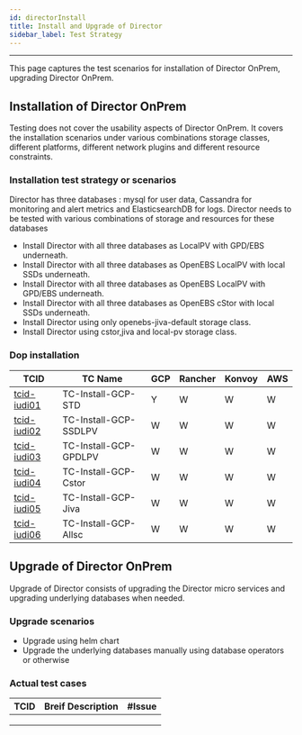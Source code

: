 ```yaml
---
id: directorInstall
title: Install and Upgrade of Director
sidebar_label: Test Strategy
---
```

------

This page captures the test scenarios for installation of Director OnPrem, upgrading Director OnPrem. 

## Installation of Director OnPrem

Testing does not cover the usability aspects of Director OnPrem. It covers the installation scenarios under various combinations storage classes, different platforms, different network plugins and different resource constraints.



### Installation test strategy or scenarios

Director has three databases : mysql for user data, Cassandra for monitoring and alert metrics and ElasticsearchDB for logs. Director needs to be tested with various combinations of storage and resources for these databases

- Install Director with all three databases as LocalPV with GPD/EBS underneath.
- Install Director with all three databases as OpenEBS LocalPV with local SSDs underneath.
- Install Director with all three databases as OpenEBS LocalPV with GPD/EBS underneath.
- Install Director with all three databases as OpenEBS cStor with local SSDs underneath.
- Install Director using only openebs-jiva-default storage class.
- Install Director using cstor,jiva and local-pv storage class.

### Dop installation

| TCID                                   | TC Name                   | GCP             | Rancher | Konvoy | AWS  |
| -------------------------------------- | ------------------------- | --------------- | ------- | ------ | ---- |
| [tcid-iudi01](tc-install-gcp-std)      | TC-Install-GCP-STD        | Y               | W       | W      | W    |
| [tcid-iudi02](tc-install-gcp-ssdlpv)   | TC-Install-GCP-SSDLPV     | W               | W       | W      | W    |
| [tcid-iudi03](tc-install-gcp-gpdlpv)   | TC-Install-GCP-GPDLPV     | W               | W       | W      | W    |
| [tcid-iudi04](tc-install-gcp-cstor)    | TC-Install-GCP-Cstor	     | W               | W       | W      | W    |
| [tcid-iudi05](tc-install-gcp-jiva)     | TC-Install-GCP-Jiva	     | W               | W       | W      | W    |
| [tcid-iudi06](tc-install-gcp-allsc)    | TC-Install-GCP-Allsc	     | W               | W       | W      | W    |




## Upgrade of Director OnPrem

Upgrade of Director consists of upgrading the Director micro services and upgrading underlying databases when needed.

### Upgrade scenarios

- Upgrade using helm chart
- Upgrade the underlying databases manually using database operators or otherwise

### Actual test cases

| TCID | Breif Description | #Issue |
| ---- | ----------------- | ------ |
|      |                   |        |
|      |                   |        |
|      |                   |        |

